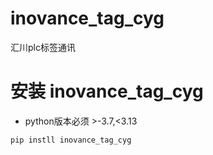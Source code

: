 # inovance_tag_cyg
汇川plc标签通讯


# 安装 inovance_tag_cyg
* python版本必须 >-3.7,<3.13
```shell
pip instll inovance_tag_cyg
```